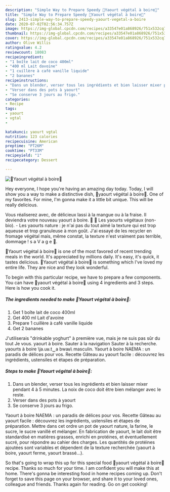 ```yaml
---
description: "Simple Way to Prepare Speedy 🌿Yaourt végétal à boire🌿"
title: "Simple Way to Prepare Speedy 🌿Yaourt végétal à boire🌿"
slug: 2413-simple-way-to-prepare-speedy-yaourt-vegetal-a-boire
date: 2020-07-02T02:56:34.757Z
image: https://img-global.cpcdn.com/recipes/a33547e01a868926/751x532cq70/🌿yaourt-vegetal-a-boire🌿-photo-principale-de-la-recette.jpg
thumbnail: https://img-global.cpcdn.com/recipes/a33547e01a868926/751x532cq70/🌿yaourt-vegetal-a-boire🌿-photo-principale-de-la-recette.jpg
cover: https://img-global.cpcdn.com/recipes/a33547e01a868926/751x532cq70/🌿yaourt-vegetal-a-boire🌿-photo-principale-de-la-recette.jpg
author: Olive Willis
ratingvalue: 4.2
reviewcount: 18083
recipeingredient:
- "1 boîte lait de coco 400ml"
- "400 ml Lait davoine"
- "1 cuillère à café vanille liquide"
- "2 bananes"
recipeinstructions:
- "Dans un blender, verser tous les ingrédients et bien laisser mixer pendant 4 à 5 minutes. La noix de coco doit être bien mélanger avec le reste."
- "Verser dans des pots à yaourt"
- "Se conserve 3 jours au frigo."
categories:
- Recipe
tags:
- yaourt
- vgtal
- 

katakunci: yaourt vgtal  
nutrition: 123 calories
recipecuisine: American
preptime: "PT26M"
cooktime: "PT33M"
recipeyield: "1"
recipecategory: Dessert

---
```



![🌿Yaourt végétal à boire🌿](https://img-global.cpcdn.com/recipes/a33547e01a868926/751x532cq70/🌿yaourt-vegetal-a-boire🌿-photo-principale-de-la-recette.jpg)

Hey everyone, I hope you're having an amazing day today. Today, I will show you a way to make a distinctive dish, 🌿yaourt végétal à boire🌿. One of my favorites. For mine, I'm gonna make it a little bit unique. This will be really delicious.

Vous réaliserez avec, de délicieux lassi à la mangue ou à la fraise. Il deviendra votre nouveau yaourt à boire. 🌿 🌿 Les yaourts végétaux (non-bio). - Les yaourts nature : je n&#39;ai pas du tout aimé la texture qui est trop aqueuse et trop granuleuse à mon goût. J&#39;ai essayé de les recycler en fromage végétal mais, même constat, la texture n&#39;est vraiment pas terrible, dommage ! s a V a g e 🌿.

🌿Yaourt végétal à boire🌿 is one of the most favored of recent trending meals in the world. It's appreciated by millions daily. It's easy, it's quick, it tastes delicious. 🌿Yaourt végétal à boire🌿 is something which I've loved my entire life. They are nice and they look wonderful.


To begin with this particular recipe, we have to prepare a few components. You can have 🌿yaourt végétal à boire🌿 using 4 ingredients and 3 steps. Here is how you cook it.

<!--inarticleads1-->

##### The ingredients needed to make 🌿Yaourt végétal à boire🌿:

1. Get 1 boîte lait de coco 400ml
1. Get 400 ml Lait d&#39;avoine
1. Prepare 1 cuillère à café vanille liquide
1. Get 2 bananes


J&#39;utiliserais &#34;drinkable yoghurt&#34; à première vue, mais je ne suis pas sûr du tout Je vous. yaourt à boire. Sauter à la navigation Sauter à la recherche. yaourts à boire \ja.uʁ.t‿a bwaʁ\ masculin. Yaourt à boire NAEMA : un paradis de délices pour vos. Recette Gâteau au yaourt facile : découvrez les ingrédients, ustensiles et étapes de préparation. 

<!--inarticleads2-->

##### Steps to make 🌿Yaourt végétal à boire🌿:

1. Dans un blender, verser tous les ingrédients et bien laisser mixer pendant 4 à 5 minutes. La noix de coco doit être bien mélanger avec le reste.
1. Verser dans des pots à yaourt
1. Se conserve 3 jours au frigo.


Yaourt à boire NAEMA : un paradis de délices pour vos. Recette Gâteau au yaourt facile : découvrez les ingrédients, ustensiles et étapes de préparation. Mettre dans cet ordre un pot de yaourt nature, la farine, le sucre, le sucre vanillé et mélanger. En fabrication de yaourt, le lait doit être standardisé en matières grasses, enrichi en protéines, et éventuellement sucré, pour répondre au cahier des charges. Les quantités de protéines ajoutées sont variables et dépendent de la texture recherchée (yaourt à boire, yaourt ferme, yaourt brassé…). 

So that's going to wrap this up for this special food 🌿yaourt végétal à boire🌿 recipe. Thanks so much for your time. I am confident you will make this at home. There's gonna be interesting food in home recipes coming up. Don't forget to save this page on your browser, and share it to your loved ones, colleague and friends. Thanks again for reading. Go on get cooking!
